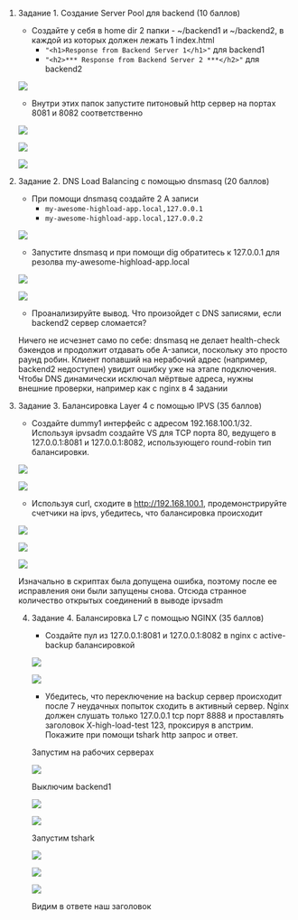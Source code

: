 1. Задание 1. Создание Server Pool для backend (10 баллов)

    - Создайте у себя в home dir 2 папки - ~/backend1 и ~/backend2, в каждой из которых должен лежать 1 index.html
        - `"<h1>Response from Backend Server 1</h1>"` для backend1
        - `"<h2>*** Response from Backend Server 2 ***</h2>"`  для backend2

   ![](./screenshots/create_backends.png)

    - Внутри этих папок запустите питоновый http сервер на портах 8081 и 8082 соответственно

   ![](./screenshots/backend1_start.png)

   ![](./screenshots/backend2_start.png)

   ![](./screenshots/curl_backends.png)

2. Задание 2. DNS Load Balancing с помощью dnsmasq (20 баллов)

    - При помощи dnsmasq создайте 2 A записи
        - `my-awesome-highload-app.local,127.0.0.1`
        - `my-awesome-highload-app.local,127.0.0.2`

   ![](./screenshots/dnsmasq_conf.png)

    - Запустите dnsmasq и при помощи dig обратитесь к 127.0.0.1 для резолва my-awesome-highload-app.local

   ![](./screenshots/dnsmasq_restart.png)

   ![](./screenshots/dig.png)

    - Проанализируйте вывод. Что произойдет с DNS записями, если backend2 сервер сломается?

   Ничего не исчезнет само по себе: dnsmasq не делает health-check бэкендов и продолжит отдавать обе A-записи, поскольку
   это просто раунд робин. Клиент попавший на нерабочий адрес (например, backend2 недоступен) увидит ошибку уже на этапе
   подключения. Чтобы DNS динамически исключал мёртвые адреса, нужны внешние проверки, например как с nginx в 4 задании

3. Задание 3. Балансировка Layer 4 с помощью IPVS (35 баллов)

    - Создайте dummy1 интерфейс с адресом 192.168.100.1/32. Используя ipvsadm создайте VS для TCP порта 80, ведущего в
      127.0.0.1:8081 и 127.0.0.1:8082, использующего round-robin тип балансировки.

   ![](./screenshots/dummy1_create.png)

   ![](./screenshots/setup_ipvs.png)

    - Используя curl, сходите в http://192.168.100.1, продемонстрируйте счетчики на ipvs, убедитесь, что балансировка
      происходит

   ![](./screenshots/curl_loop.png)

   ![](./screenshots/cat_curl.png)

   ![](./screenshots/ipvs_stats.png)

   Изначально в скриптах была допущена ошибка, поэтому после ее исправления они были запущены снова. Отсюда странное
   количество открытых соединений в выводе ipvsadm

    4. Задание 4. Балансировка L7 с помощью NGINX (35 баллов)

        - Создайте пул из 127.0.0.1:8081 и 127.0.0.1:8082 в nginx с active-backup балансировкой

       ![](./screenshots/nginx_conf.png)

       ![](./screenshots/curl_nginx.png)

        - Убедитесь, что переключение на backup сервер происходит после 7 неудачных попыток сходить в активный сервер.
          Nginx
          должен слушать только 127.0.0.1 tcp порт 8888 и проставлять заголовок X-high-load-test 123, проксируя в
          апстрим.
          Покажите при помощи tshark http запрос и ответ.

       Запустим на рабочих серверах

       ![](./screenshots/curl_nginx_loop_alive.png)

       Выключим backend1

       ![](./screenshots/curl_nginx_loop_dead.png)

       ![](./screenshots/cat_curl_nginx.png)

       Запустим tshark

       ![](./screenshots/tshark_run.png)

       ![](./screenshots/tshark_log1.png)

       ![](./screenshots/tshark_log2.png)

       Видим в ответе наш заголовок
